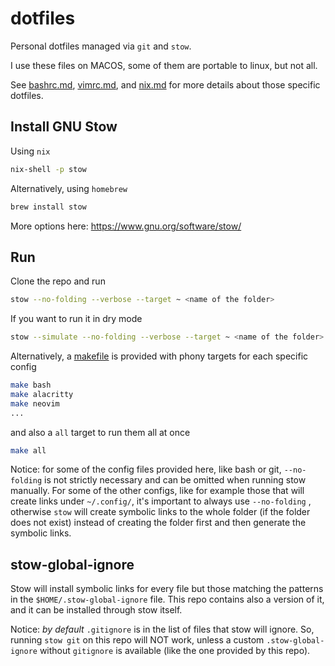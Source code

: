 # dotfiles

Personal dotfiles managed via `git` and `stow`. 

I use these files on MACOS, some of them are portable to linux, but not all. 

See [bashrc.md](bashrc.md), [vimrc.md](vimrc.md), and [nix.md](nix.md) for more details about those specific dotfiles.

## Install GNU Stow

Using `nix`
```bash
nix-shell -p stow
```
Alternatively, using `homebrew`
```bash
brew install stow
```

More options here: https://www.gnu.org/software/stow/

## Run

Clone the repo and run
```bash
stow --no-folding --verbose --target ~ <name of the folder>
```

If you want to run it in dry mode
```bash
stow --simulate --no-folding --verbose --target ~ <name of the folder>
```

Alternatively, a [makefile](Makefile) is provided with phony targets for each specific config
```bash
make bash
make alacritty 
make neovim 
...
```
and also a `all` target to run them all at once
```bash
make all
```

Notice: for some of the config files provided here, like bash or git, `--no-folding` is not strictly necessary and can be omitted when running stow manually. For some of the other configs, like for example those that will create links under `~/.config/`, it's important to always use `--no-folding` , otherwise `stow` will create symbolic links to the whole folder (if the folder does not exist) instead of creating the folder first and then generate the symbolic links. 


## stow-global-ignore

Stow will install symbolic links for every file but those matching the patterns in the `$HOME/.stow-global-ignore` file. This repo contains also a version of it, and it can be installed through stow itself.

Notice: *by default* `.gitignore` is in the list of files that stow will ignore.
So, running `stow git` on this repo will NOT work, unless a custom `.stow-global-ignore` without `gitignore` is available (like the one provided by this repo).



